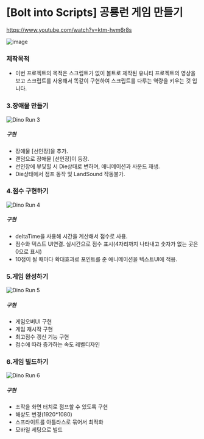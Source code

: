 # [Bolt into Scripts] 공룡런 게임 만들기

https://www.youtube.com/watch?v=ktm-hvm6r8s

![image](https://user-images.githubusercontent.com/50513500/151666104-d59b56bd-6745-453d-a0e8-27e078e0b806.png)


### 제작목적
* 이번 프로젝트의 목적은 스크립트가 없이 볼트로 제작된 유니티 프로젝트의 영상을 보고 스크립트를 사용해서 똑같이 구현하여 스크립트를 다루는 역량을 키우는 것 입니다.


### 3.장애물 만들기
![Dino Run 3](https://user-images.githubusercontent.com/50513500/152314304-e6acbdd3-7bff-4153-b713-92d237a6955c.gif)

##### 구현
* 장애물 [선인장]을 추가.
* 랜덤으로 장애물 [선인장]이 등장.
* 선인장에 부딫힐 시 Die상태로 변하며, 애니메이션과 사운드 재생.
* Die상태에서 점프 동작 및 LandSound 작동불가.

### 4.점수 구현하기
![Dino Run 4](https://user-images.githubusercontent.com/50513500/152541399-925b73fc-a666-4d0f-9d02-8d10fdd0dc8c.gif)

##### 구현
* deltaTime을 사용해 시간을 계산해서 점수로 사용.
* 점수와 텍스트 UI연결. 실시간으로 점수 표시(4자리까지 나타내고 숫자가 없는 곳은 0으로 표시)
* 10점이 될 때마다 확대효과로 포인트를 준 애니메이션을 텍스트UI에 적용.


### 5.게임 완성하기
![Dino Run 5](https://user-images.githubusercontent.com/50513500/152601910-67de068b-16fb-4857-8c4c-38436b074fe4.gif)

##### 구현
* 게임오버UI 구현
* 게임 재시작 구현
* 최고점수 갱신 기능 구현
* 점수에 따라 증가하는 속도 레벨디자인

### 6.게임 빌드하기
![Dino Run 6](https://user-images.githubusercontent.com/50513500/152820465-18c4f70e-fd3a-40b2-8308-eabb6d898fe9.gif)

##### 구현
* 조작을 화면 터치로 점프할 수 있도록 구현
* 해상도 변경(1920*1080)
* 스프라이트를 아틀라스로 묶어서 최적화
* 모바일 세팅으로 빌드

